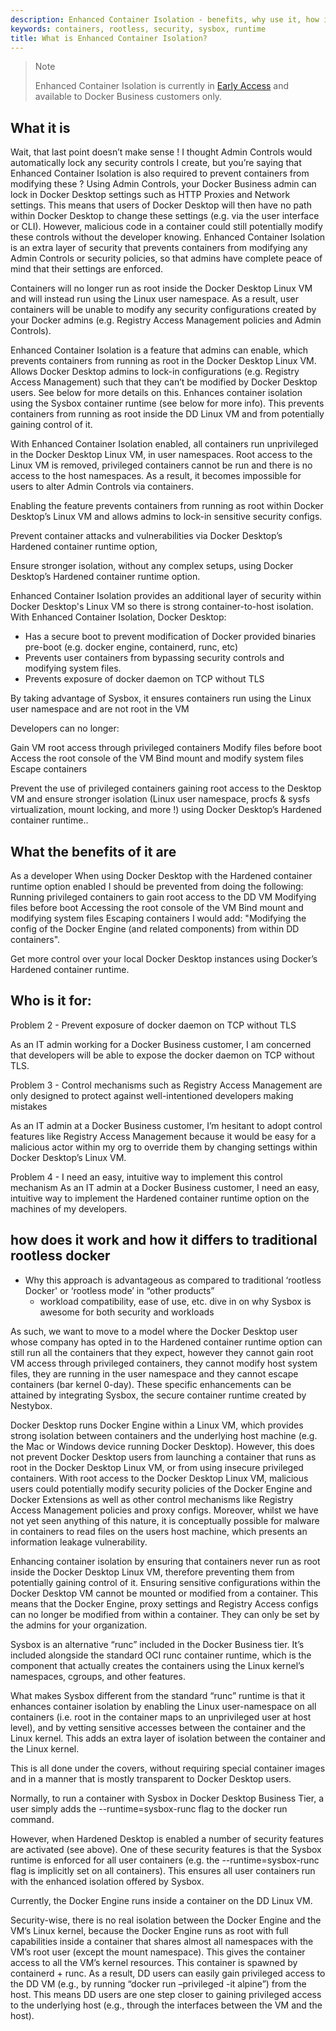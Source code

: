 ```yaml
---
description: Enhanced Container Isolation - benefits, why use it, how it differs to Docker rootless, who it is for
keywords: containers, rootless, security, sysbox, runtime
title: What is Enhanced Container Isolation?
---
```


>Note
>
>Enhanced Container Isolation is currently in [Early Access](../../release-lifecycle.md#early-access-ea) and available to Docker Business customers only. 


## What it is

Wait, that last point doesn’t make sense ! I thought Admin Controls would automatically lock any security controls I create, but you’re saying that Enhanced Container Isolation is also required to prevent containers from modifying these ?
Using Admin Controls, your Docker Business admin can lock in Docker Desktop settings such as HTTP Proxies and Network settings. This means that users of Docker Desktop will then have no path within Docker Desktop to change these settings (e.g. via the user interface or CLI).
However, malicious code in a container could still potentially modify these controls without the developer knowing. Enhanced Container Isolation is an extra layer of security that prevents containers from modifying any Admin Controls or security policies, so that admins have complete peace of mind that their settings are enforced.


Containers will no longer run as root inside the Docker Desktop Linux VM and will instead run using the Linux user namespace.
As a result, user containers will be unable to modify any security configurations created by your Docker admins (e.g. Registry Access Management policies and Admin Controls).


Enhanced Container Isolation is a feature that admins can enable, which prevents containers from running as root in the Docker Desktop Linux VM. 
Allows Docker Desktop admins to lock-in configurations (e.g. Registry Access Management) such that they can’t be modified by Docker Desktop users. See below for more details on this.
Enhances container isolation using the Sysbox container runtime (see below for more info). This prevents containers from running as root inside the DD Linux VM and from potentially gaining control of it.


With Enhanced Container Isolation enabled, all containers run unprivileged in the Docker Desktop Linux VM, in user namespaces. Root access to the Linux VM is removed, privileged containers cannot be run and there is no access to the host namespaces. As a result, it becomes impossible for users to alter Admin Controls via containers. 

Enabling the feature prevents containers from running as root within Docker Desktop’s Linux VM and allows admins to lock-in sensitive security configs.


Prevent container attacks and vulnerabilities via Docker Desktop’s Hardened container runtime option,

Ensure stronger isolation, without any complex setups, using Docker Desktop’s Hardened container runtime option.

Enhanced Container Isolation provides an additional layer of security within Docker Desktop's Linux VM so there is strong container-to-host isolation. With Enhanced Container Isolation, Docker Desktop:

- Has a secure boot to prevent modification of Docker provided binaries pre-boot (e.g. docker engine, containerd, runc, etc)
- Prevents user containers from bypassing security controls and modifying system files.
- Prevents exposure of docker daemon on TCP without TLS

By taking advantage of Sysbox, it ensures containers run using the Linux user namespace and are not root in the VM

Developers can no longer:

Gain VM root access through privileged containers
Modify files before boot
Access the root console of the VM
Bind mount and modify system files
Escape containers

Prevent the use of privileged containers gaining root access to the Desktop VM and ensure stronger isolation (Linux user namespace, procfs & sysfs virtualization, mount locking, and more !) using Docker Desktop’s Hardened container runtime..

## What the benefits of it are

As a developer
When using Docker Desktop with the Hardened container runtime option enabled
I should be prevented from doing the following:
Running privileged containers to gain root access to the DD VM
Modifying files before boot
Accessing the root console of the VM
Bind mount and modifying system files
Escaping containers
I would add: "Modifying the config of the Docker Engine (and related components) from within DD containers".

Get more control over your local Docker Desktop instances using Docker’s Hardened container runtime.

## Who is it for: 

Problem 2 - Prevent exposure of docker daemon on TCP without TLS

As an IT admin working for a Docker Business customer, I am concerned that developers will be able to expose the docker daemon on TCP without TLS.


Problem 3 - Control mechanisms such as Registry Access Management are only designed to protect against well-intentioned developers making mistakes

As an IT admin at a Docker Business customer, I’m hesitant to adopt control features like Registry Access Management because it would be easy for a malicious actor within my org to override them by changing settings within Docker Desktop’s Linux VM.

Problem 4 - I need an easy, intuitive way to implement this control mechanism
As an IT admin at a Docker Business customer, I need an easy, intuitive way to implement the Hardened container runtime option on the machines of my developers.





## how does it work and how it differs to traditional rootless docker 

- Why this approach is advantageous as compared to traditional ‘rootless Docker' or ‘rootless mode’ in “other products”
    - workload compatibility, ease of use, etc. dive in on why Sysbox is awesome for both security and workloads

As such, we want to move to a model where the Docker Desktop user whose company has opted in to the Hardened container runtime option can still run all the containers that they expect, however they cannot gain root VM access through privileged containers, they cannot modify host system files, they are running in the user namespace and they cannot escape containers (bar kernel 0-day). These specific enhancements can be attained by integrating Sysbox, the secure container runtime created by Nestybox. 

Docker Desktop runs Docker Engine within a Linux VM, which provides strong isolation between containers and the underlying host machine (e.g. the Mac or Windows device running Docker Desktop). However, this does not prevent Docker Desktop users from launching a container that runs as root in the Docker Desktop Linux VM, or from using insecure privileged containers.
With root access to the Docker Desktop Linux VM, malicious users could potentially modify security policies of the Docker Engine and Docker Extensions as well as other control mechanisms like Registry Access Management policies and proxy configs. Moreover, whilst we have not yet seen anything of this nature, it is conceptually possible for malware in containers to read files on the users host machine, which presents an information leakage vulnerability.

Enhancing container isolation by ensuring that containers never run as root inside the Docker Desktop Linux VM, therefore preventing them from potentially gaining control of it. 
Ensuring sensitive configurations within the Docker Desktop VM cannot be mounted or modified from a container. This means that the Docker Engine, proxy settings and Registry Access configs can no longer be modified from within a container. They can only be set by the admins for your organization.


Sysbox is an alternative “runc” included in the Docker Business tier. It’s included alongside the standard OCI runc container runtime, which is the component that actually creates the containers using the Linux kernel’s namespaces, cgroups, and other features. 

What makes Sysbox different from the standard “runc” runtime is that it enhances container isolation by enabling the Linux user-namespace on all containers (i.e. root in the container maps to an unprivileged user at host level), and by vetting sensitive accesses between the container and the Linux kernel. This adds an extra layer of isolation between the container and the Linux kernel. 

This is all done under the covers, without requiring special container images and in a manner that is mostly transparent to Docker Desktop users.  



Normally, to run a container with Sysbox in Docker Desktop Business Tier, a user simply adds the --runtime=sysbox-runc flag to the docker run command. 

However, when Hardened Desktop is enabled a number of security features are activated (see above). One of these security features is that the Sysbox runtime is enforced for all user containers (e.g. the --runtime=sysbox-runc flag is implicitly set on all containers). This ensures all user containers run with the enhanced isolation offered by Sysbox. 



Currently, the Docker Engine runs inside a container on the DD Linux VM. 

Security-wise, there is no real isolation between the Docker Engine and the VM’s Linux kernel, because the Docker Engine runs as root with full capabilities inside a container that shares almost all namespaces with the VM’s root user (except the mount namespace). This gives the container access to all the VM’s kernel resources. This container is spawned by containerd + runc. 
As a result, DD users can easily gain privileged access to the DD VM (e.g., by running “docker run –privileged -it alpine”) from the host. This means DD users are one step closer to gaining privileged access to the underlying host (e.g., through the interfaces between the VM and the host).




